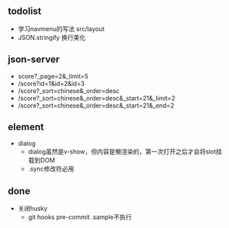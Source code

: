 ## todolist
+ 学习navmenu的写法 src/layout
+ JSON.stringify 换行美化




## json-server
+ score?_page=2&_limit=5
+ /score?id=1&id=2&id=3
+ /score?_sort=chinese&_order=desc
+ /score?_sort=chinese&_order=desc&_start=21&_limit=2
+ /score?_sort=chinese&_order=desc&_start=21&_end=2

## element
+ dialog
  + dialog虽然是v-show，但内容是懒渲染的，第一次打开之后才会将slot挂载到DOM
  + .sync修改符必用

## done
+ 关闭husky
  + git hooks  pre-commit  .sample不执行
